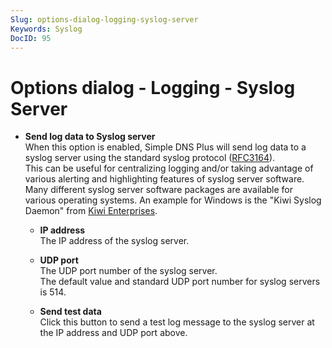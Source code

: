 ```yaml
---
Slug: options-dialog-logging-syslog-server
Keywords: Syslog
DocID: 95
---
```

# Options dialog - Logging - Syslog Server

- **Send log data to Syslog server**\
When this option is enabled, Simple DNS Plus will send log data to a syslog server using the standard syslog protocol ([RFC3164](https://www.rfc-editor.org/rfc/rfc3164.txt)).\
This can be useful for centralizing logging and/or taking advantage of various alerting and highlighting features of syslog server software.\
Many different syslog server software packages are available for various operating systems. An example for Windows is the "Kiwi Syslog Daemon" from [Kiwi Enterprises](https://www.kiwisyslog.com).

    - **IP address**\
    The IP address of the syslog server.

    - **UDP port**\
    The UDP port number of the syslog server.\
    The default value and standard UDP port number for syslog servers is 514. 

    - **Send test data**\
    Click this button to send a test log message to the syslog server at the IP address and UDP port above.
